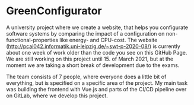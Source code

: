 # GreenConfigurator
A university project where we create a website, that helps you configurate software systems by comparing the impact of a configuration on non-functional-properties like energy- and CPU-cost.
The website (http://pcai042.informatik.uni-leipzig.de/~swt-p-2020-08/) is currently about one week of work older than the code you see on this GitHub Page. We are still working on this project until 15. of March 2021, but at the moment we are taking a short break of development due to the exams.

The team consists of 7 people, where everyone does a little bit of everything, but is specified on a specific area of the project. My main task was building the frontend with Vue.js and parts of the CI/CD pipeline over on GitLab, where we develop this project.
